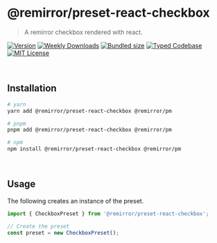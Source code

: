 # @remirror/preset-react-checkbox

> A remirror checkbox rendered with react.

[![Version][version]][npm] [![Weekly Downloads][downloads-badge]][npm] [![Bundled size][size-badge]][size] [![Typed Codebase][typescript]](#) [![MIT License][license]](#)

[version]: https://flat.badgen.net/npm/v/@remirror/preset-react-checkbox/next
[npm]: https://npmjs.com/package/@remirror/preset-react-checkbox/v/next
[license]: https://flat.badgen.net/badge/license/MIT/purple
[size]: https://bundlephobia.com/result?p=@remirror/preset-react-checkbox@next
[size-badge]: https://flat.badgen.net/bundlephobia/minzip/@remirror/preset-react-checkbox@next
[typescript]: https://flat.badgen.net/badge/icon/TypeScript?icon=typescript&label
[downloads-badge]: https://badgen.net/npm/dw/@remirror/preset-react-checkbox/red?icon=npm

<br />

## Installation

```bash
# yarn
yarn add @remirror/preset-react-checkbox @remirror/pm

# pnpm
pnpm add @remirror/preset-react-checkbox @remirror/pm

# npm
npm install @remirror/preset-react-checkbox @remirror/pm
```

<br />

## Usage

The following creates an instance of the preset.

```ts
import { CheckboxPreset } from '@remirror/preset-react-checkbox';

// Create the preset
const preset = new CheckboxPreset();
```

